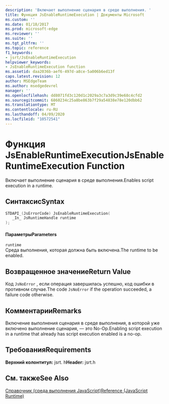 ```yaml
---
description: 'Включает выполнение сценария в среде выполнения. '
title: Функция JsEnableRuntimeExecution | Документы Microsoft
ms.custom: ''
ms.date: 01/18/2017
ms.prod: microsoft-edge
ms.reviewer: ''
ms.suite: ''
ms.tgt_pltfrm: ''
ms.topic: reference
f1_keywords:
- jsrt/JsEnableRuntimeExecution
helpviewer_keywords:
- JsEnableRuntimeExecution function
ms.assetid: daa2036b-aef6-497d-a8ce-5a006b6ed13f
caps.latest.revision: 12
author: MSEdgeTeam
ms.author: msedgedevrel
manager: ''
ms.openlocfilehash: dd8071fd3c120d1c2029a3c7a3d9c39e68c4cfd2
ms.sourcegitcommit: 6860234c25a8be863b7f29a54838e78e120dbb62
ms.translationtype: MT
ms.contentlocale: ru-RU
ms.lasthandoff: 04/09/2020
ms.locfileid: "10572541"
---
```

# <span data-ttu-id="02202-103">Функция JsEnableRuntimeExecution</span><span class="sxs-lookup"><span data-stu-id="02202-103">JsEnableRuntimeExecution Function</span></span>
<span data-ttu-id="02202-104">Включает выполнение сценария в среде выполнения.</span><span class="sxs-lookup"><span data-stu-id="02202-104">Enables script execution in a runtime.</span></span>  
  
## <span data-ttu-id="02202-105">Синтаксис</span><span class="sxs-lookup"><span data-stu-id="02202-105">Syntax</span></span>  
  
```cpp  
STDAPI_(JsErrorCode) JsEnableRuntimeExecution(  
   _In_ JsRuntimeHandle runtime  
);  
```  
  
#### <span data-ttu-id="02202-106">Параметры</span><span class="sxs-lookup"><span data-stu-id="02202-106">Parameters</span></span>  
 `runtime`  
 <span data-ttu-id="02202-107">Среда выполнения, которая должна быть включена.</span><span class="sxs-lookup"><span data-stu-id="02202-107">The runtime to be enabled.</span></span>  
  
## <span data-ttu-id="02202-108">Возвращенное значение</span><span class="sxs-lookup"><span data-stu-id="02202-108">Return Value</span></span>  
 <span data-ttu-id="02202-109">Код `JsNoError` , если операция завершилась успешно, код ошибки в противном случае.</span><span class="sxs-lookup"><span data-stu-id="02202-109">The code `JsNoError` if the operation succeeded, a failure code otherwise.</span></span>  
  
## <span data-ttu-id="02202-110">Комментарии</span><span class="sxs-lookup"><span data-stu-id="02202-110">Remarks</span></span>  
 <span data-ttu-id="02202-111">Включение выполнения сценария в среде выполнения, в которой уже включено выполнение сценария, — это No-Op.</span><span class="sxs-lookup"><span data-stu-id="02202-111">Enabling script execution in a runtime that already has script execution enabled is a no-op.</span></span>  
  
## <span data-ttu-id="02202-112">Требования</span><span class="sxs-lookup"><span data-stu-id="02202-112">Requirements</span></span>  
 <span data-ttu-id="02202-113">**Верхний колонтитул:** jsrt. h</span><span class="sxs-lookup"><span data-stu-id="02202-113">**Header:** jsrt.h</span></span>  
  
## <span data-ttu-id="02202-114">См. также</span><span class="sxs-lookup"><span data-stu-id="02202-114">See Also</span></span>  
 [<span data-ttu-id="02202-115">Справочник (среда выполнения JavaScript)</span><span class="sxs-lookup"><span data-stu-id="02202-115">Reference (JavaScript Runtime)</span></span>](../chakra-hosting/reference-javascript-runtime.md)